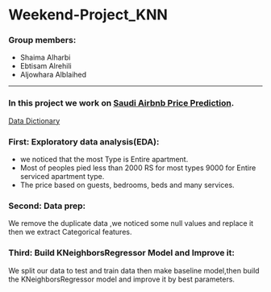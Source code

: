 # Weekend-Project_KNN
### Group members:
- Shaima Alharbi 
- Ebtisam Alrehili 
- Aljowhara Alblaihed
---
### In this project we work on  [Saudi Airbnb Price Prediction](https://github.com/gumdropsteve/intro_to_machine_learning/blob/main/day_10/data/jeddah.parquet).
[Data Dictionary ](https://github.com/gumdropsteve/intro_to_machine_learning/tree/main/day_10/data)

### First: Exploratory data analysis(EDA):
- we noticed that the most Type is Entire apartment.
- Most of peoples pied less than 2000 RS for most types 9000 for Entire serviced apartment type.
- The price based on guests,	bedrooms,	beds and many services.

### Second: Data prep:
We remove the duplicate data ,we noticed some null values and replace it then we extract Categorical features.

### Third: Build KNeighborsRegressor Model and Improve it:
We split our data to test and train data then make baseline model,then build the KNeighborsRegressor model and improve it by best parameters.
